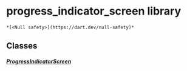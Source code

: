 


# progress_indicator_screen library






    *[<Null safety>](https://dart.dev/null-safety)*





## Classes

##### [ProgressIndicatorScreen](../smeup_screens_test_progress_indicator_screen/ProgressIndicatorScreen-class.md)



 















